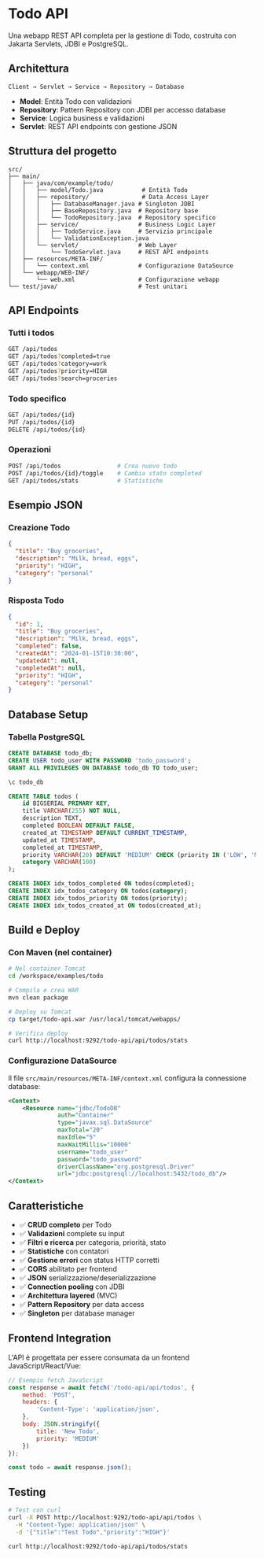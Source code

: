 # Todo API

Una webapp REST API completa per la gestione di Todo, costruita con Jakarta Servlets, JDBI e PostgreSQL.

## Architettura

```
Client → Servlet → Service → Repository → Database
```

- **Model**: Entità Todo con validazioni
- **Repository**: Pattern Repository con JDBI per accesso database
- **Service**: Logica business e validazioni
- **Servlet**: REST API endpoints con gestione JSON

## Struttura del progetto

```
src/
├── main/
│   ├── java/com/example/todo/
│   │   ├── model/Todo.java           # Entità Todo
│   │   ├── repository/               # Data Access Layer
│   │   │   ├── DatabaseManager.java # Singleton JDBI
│   │   │   ├── BaseRepository.java  # Repository base
│   │   │   └── TodoRepository.java  # Repository specifico
│   │   ├── service/                 # Business Logic Layer
│   │   │   ├── TodoService.java     # Servizio principale
│   │   │   └── ValidationException.java
│   │   └── servlet/                 # Web Layer
│   │       └── TodoServlet.java     # REST API endpoints
│   ├── resources/META-INF/
│   │   └── context.xml              # Configurazione DataSource
│   └── webapp/WEB-INF/
│       └── web.xml                  # Configurazione webapp
└── test/java/                       # Test unitari
```

## API Endpoints

### Tutti i todos
```bash
GET /api/todos
GET /api/todos?completed=true
GET /api/todos?category=work
GET /api/todos?priority=HIGH
GET /api/todos?search=groceries
```

### Todo specifico
```bash
GET /api/todos/{id}
PUT /api/todos/{id}
DELETE /api/todos/{id}
```

### Operazioni
```bash
POST /api/todos                # Crea nuovo todo
POST /api/todos/{id}/toggle    # Cambia stato completed
GET /api/todos/stats           # Statistiche
```

## Esempio JSON

### Creazione Todo
```json
{
  "title": "Buy groceries",
  "description": "Milk, bread, eggs",
  "priority": "HIGH",
  "category": "personal"
}
```

### Risposta Todo
```json
{
  "id": 1,
  "title": "Buy groceries",
  "description": "Milk, bread, eggs",
  "completed": false,
  "createdAt": "2024-01-15T10:30:00",
  "updatedAt": null,
  "completedAt": null,
  "priority": "HIGH",
  "category": "personal"
}
```

## Database Setup

### Tabella PostgreSQL
```sql
CREATE DATABASE todo_db;
CREATE USER todo_user WITH PASSWORD 'todo_password';
GRANT ALL PRIVILEGES ON DATABASE todo_db TO todo_user;

\c todo_db

CREATE TABLE todos (
    id BIGSERIAL PRIMARY KEY,
    title VARCHAR(255) NOT NULL,
    description TEXT,
    completed BOOLEAN DEFAULT FALSE,
    created_at TIMESTAMP DEFAULT CURRENT_TIMESTAMP,
    updated_at TIMESTAMP,
    completed_at TIMESTAMP,
    priority VARCHAR(20) DEFAULT 'MEDIUM' CHECK (priority IN ('LOW', 'MEDIUM', 'HIGH')),
    category VARCHAR(100)
);

CREATE INDEX idx_todos_completed ON todos(completed);
CREATE INDEX idx_todos_category ON todos(category);
CREATE INDEX idx_todos_priority ON todos(priority);
CREATE INDEX idx_todos_created_at ON todos(created_at);
```

## Build e Deploy

### Con Maven (nel container)
```bash
# Nel container Tomcat
cd /workspace/examples/todo

# Compila e crea WAR
mvn clean package

# Deploy su Tomcat
cp target/todo-api.war /usr/local/tomcat/webapps/

# Verifica deploy
curl http://localhost:9292/todo-api/api/todos/stats
```

### Configurazione DataSource

Il file `src/main/resources/META-INF/context.xml` configura la connessione database:

```xml
<Context>
    <Resource name="jdbc/TodoDB" 
              auth="Container"
              type="javax.sql.DataSource"
              maxTotal="20" 
              maxIdle="5"
              maxWaitMillis="10000"
              username="todo_user" 
              password="todo_password"
              driverClassName="org.postgresql.Driver"
              url="jdbc:postgresql://localhost:5432/todo_db"/>
</Context>
```

## Caratteristiche

- ✅ **CRUD completo** per Todo
- ✅ **Validazioni** complete su input
- ✅ **Filtri e ricerca** per categoria, priorità, stato
- ✅ **Statistiche** con contatori
- ✅ **Gestione errori** con status HTTP corretti
- ✅ **CORS** abilitato per frontend
- ✅ **JSON** serializzazione/deserializzazione
- ✅ **Connection pooling** con JDBI
- ✅ **Architettura layered** (MVC)
- ✅ **Pattern Repository** per data access
- ✅ **Singleton** per database manager

## Frontend Integration

L'API è progettata per essere consumata da un frontend JavaScript/React/Vue:

```javascript
// Esempio fetch JavaScript
const response = await fetch('/todo-api/api/todos', {
    method: 'POST',
    headers: {
        'Content-Type': 'application/json',
    },
    body: JSON.stringify({
        title: 'New Todo',
        priority: 'MEDIUM'
    })
});

const todo = await response.json();
```

## Testing

```bash
# Test con curl
curl -X POST http://localhost:9292/todo-api/api/todos \
  -H "Content-Type: application/json" \
  -d '{"title":"Test Todo","priority":"HIGH"}'

curl http://localhost:9292/todo-api/api/todos/stats
```